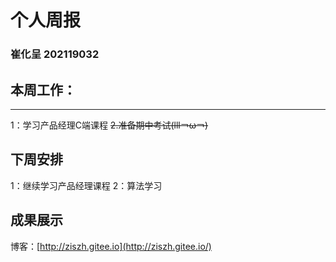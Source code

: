 # 个人周报

### 崔化呈 202119032

## 本周工作：

---

   1：学习产品经理C端课程
   ~~2.准备期中考试(lll￢ω￢)~~

## 下周安排

   1：继续学习产品经理课程
   2：算法学习

## 成果展示

博客：[http://ziszh.gitee.io](http://ziszh.gitee.io/)

